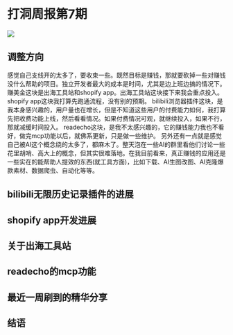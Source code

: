 # 打洞周报第7期
![](https://cdn.mundane.ink/202505262256167.png)

## 调整方向
感觉自己支线开的太多了，要收束一些。既然目标是赚钱，那就要砍掉一些对赚钱没什么帮助的项目。独立开发者最大的成本是时间，尤其是边上班边搞的情况下。
赚美金这块是出海工具站和shopify app。出海工具站这块接下来我会重点投入。shopify app这块我打算先跑通流程，没有别的预期。
bilibili浏览器插件这块，是我本身感兴趣的，用户量也在增长，但是不知道这些用户的付费能力如何，我打算先把收费功能上线，然后看看情况。如果付费情况可观，就继续投入，如果不行，那就减缓时间投入。
readecho这块，是我不太感兴趣的，它的赚钱能力我也不看好，做完mcp功能以后，就佛系更新，只是做一些维护。
另外还有一点就是感觉自己被AI这个概念绕的太多了，都麻木了。整天泡在一些AI的群里看他们讨论一些花里胡哨、高大上的概念，但其实很难落地。在我目前看来，真正赚钱的应用还是一些实在的能帮助人提效的东西(就工具方面)，比如下载、AI生图改图、AI克隆爆款素材、数据爬虫、自动化等等。
## bilibili无限历史记录插件的进展



## shopify app开发进展



## 关于出海工具站


## readecho的mcp功能




## 最近一周刷到的精华分享


## 结语


